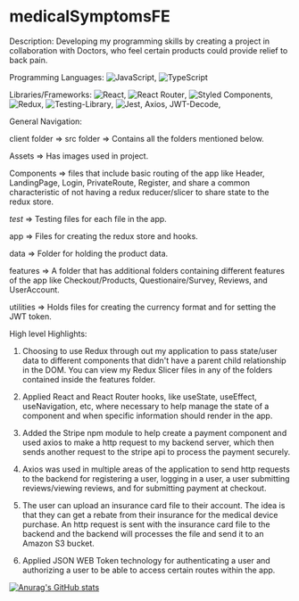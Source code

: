 # medicalSymptomsFE

Description: Developing my programming skills by creating a project in collaboration with Doctors, who feel certain products could provide relief to back pain.

Programming Languages: ![JavaScript](https://img.shields.io/badge/javascript-%23323330.svg?style=for-the-badge&logo=javascript&logoColor=%23F7DF1E),
 ![TypeScript](https://img.shields.io/badge/typescript-%23007ACC.svg?style=for-the-badge&logo=typescript&logoColor=white)

Libraries/Frameworks: ![React](https://img.shields.io/badge/react-%2320232a.svg?style=for-the-badge&logo=react&logoColor=%2361DAFB), ![React Router](https://img.shields.io/badge/React_Router-CA4245?style=for-the-badge&logo=react-router&logoColor=white), ![Styled Components](https://img.shields.io/badge/styled--components-DB7093?style=for-the-badge&logo=styled-components&logoColor=white), ![Redux](https://img.shields.io/badge/redux-%23593d88.svg?style=for-the-badge&logo=redux&logoColor=white), ![Testing-Library](https://img.shields.io/badge/-TestingLibrary-%23E33332?style=for-the-badge&logo=testing-library&logoColor=white), ![Jest](https://img.shields.io/badge/-jest-%23C21325?style=for-the-badge&logo=jest&logoColor=white), Axios, JWT-Decode,

General Navigation: 

client folder => src folder => Contains all the folders mentioned below.

Assets => Has images used in project.

Components => files that include basic routing of the app like Header, LandingPage, Login, PrivateRoute, Register, and share a common characteristic of
not having a redux reducer/slicer to share state to the redux store.

_test_ => Testing files for each file in the app.

app => Files for creating the redux store and hooks.

data => Folder for holding the product data.

features => A folder that has additional folders containing different features of the app like Checkout/Products, Questionaire/Survey, Reviews, and UserAccount.

utilities => Holds files for creating the currency format and for setting the JWT token.

High level Highlights:

1. Choosing to use Redux through out my application to pass state/user data to different components that didn't have a parent child relationship in the DOM. You can view my Redux Slicer files in any of the folders contained inside the features folder.

2. Applied React and React Router hooks, like useState, useEffect, useNavigation, etc, where necessary to help manage the state of a component and when specific information should render in the app.

3. Added the Stripe npm module to help create a payment component and used axios to make a http request to my backend server, which then sends another request to the stripe api to process the payment securely.

4. Axios was used in multiple areas of the application to send http requests to the backend for registering a user, logging in a user, a user submitting reviews/viewing reviews, and for submitting payment at checkout.

5. The user can upload an insurance card file to their account. The idea is that they can get a rebate from their insurance for the medical device purchase. An http request is sent with the insurance card file to the backend and the backend will processes the file and send it to an Amazon S3 bucket.

6. Applied JSON WEB Token technology for authenticating a user and authorizing a user to be able to access certain routes within the app.

[![Anurag's GitHub stats](https://github-readme-stats.vercel.app/api?username=dconley1212)](https://github.com/dconley1212/github-readme-stats)

